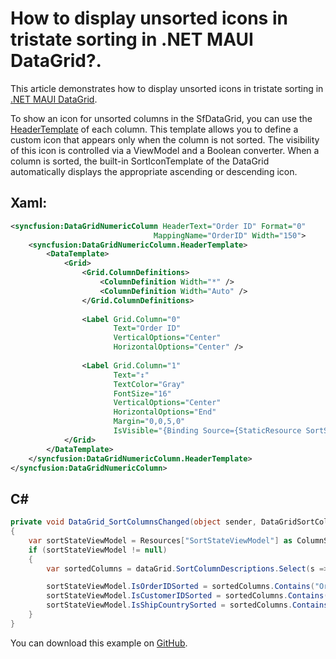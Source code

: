 # How to display unsorted icons in tristate sorting in .NET MAUI DataGrid?.

This article demonstrates how to display unsorted icons in tristate sorting in [.NET MAUI DataGrid](https://www.syncfusion.com/maui-controls/maui-datagrid).

To show an icon for unsorted columns in the SfDataGrid, you can use the [HeaderTemplate](https://help.syncfusion.com/cr/maui/Syncfusion.Maui.DataGrid.DataGridColumn.html#Syncfusion_Maui_DataGrid_DataGridColumn_HeaderTemplate) of each column. This template allows you to define a custom icon that appears only when the column is not sorted. The visibility of this icon is controlled via a ViewModel and a Boolean converter. When a column is sorted, the built-in SortIconTemplate of the DataGrid automatically displays the appropriate ascending or descending icon.

## Xaml:

```Xml
<syncfusion:DataGridNumericColumn HeaderText="Order ID" Format="0"
                                MappingName="OrderID" Width="150">
    <syncfusion:DataGridNumericColumn.HeaderTemplate>
        <DataTemplate>
            <Grid>
                <Grid.ColumnDefinitions>
                    <ColumnDefinition Width="*" />
                    <ColumnDefinition Width="Auto" />
                </Grid.ColumnDefinitions>
                
                <Label Grid.Column="0" 
                       Text="Order ID"
                       VerticalOptions="Center"
                       HorizontalOptions="Center" />
                
                <Label Grid.Column="1"
                       Text="↕"
                       TextColor="Gray"
                       FontSize="16"
                       VerticalOptions="Center"
                       HorizontalOptions="End"
                       Margin="0,0,5,0"
                       IsVisible="{Binding Source={StaticResource SortStateViewModel}, Path=IsOrderIDSorted, Converter={StaticResource InvertBooleanConverter},ConverterParameter={x:Reference dataGrid}}"/>
            </Grid>
        </DataTemplate>
    </syncfusion:DataGridNumericColumn.HeaderTemplate>
</syncfusion:DataGridNumericColumn>
```

## C#

```C#
private void DataGrid_SortColumnsChanged(object sender, DataGridSortColumnsChangedEventArgs e)
{
    var sortStateViewModel = Resources["SortStateViewModel"] as ColumnSortStateViewModel;
    if (sortStateViewModel != null)
    {
        var sortedColumns = dataGrid.SortColumnDescriptions.Select(s => s.ColumnName).ToList();

        sortStateViewModel.IsOrderIDSorted = sortedColumns.Contains("OrderID");
        sortStateViewModel.IsCustomerIDSorted = sortedColumns.Contains("CustomerID");
        sortStateViewModel.IsShipCountrySorted = sortedColumns.Contains("ShipCountry");
    }
}
```

You can download this example on [GitHub](https://github.com/SyncfusionExamples/How-to-display-the-unsorted-icon-in-tristate-sorting-in-.NET-MAUI-DataGrid).